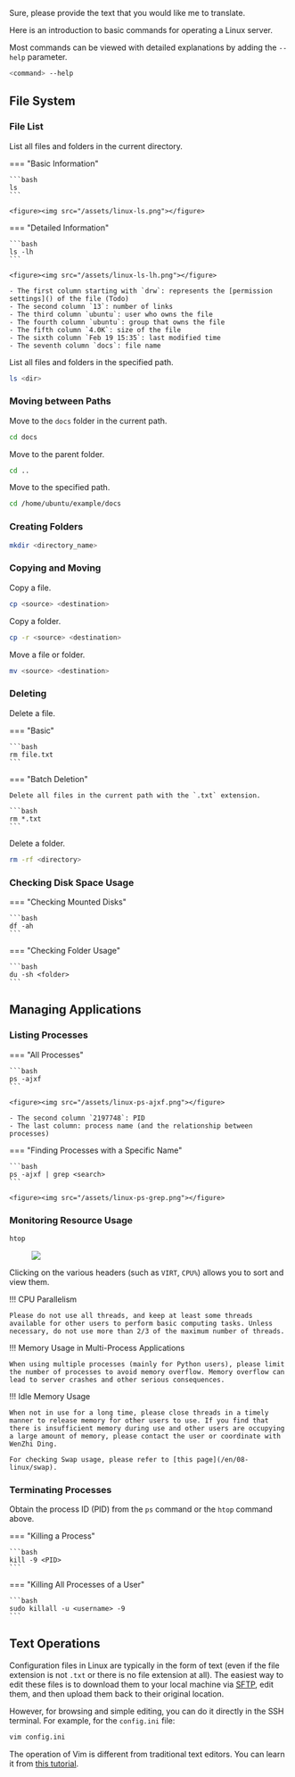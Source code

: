 Sure, please provide the text that you would like me to translate.

Here is an introduction to basic commands for operating a Linux server.

Most commands can be viewed with detailed explanations by adding the `--help` parameter.

```bash
<command> --help
```

## File System

### File List

List all files and folders in the current directory.

=== "Basic Information"

    ```bash
    ls
    ```

    <figure><img src="/assets/linux-ls.png"></figure>

=== "Detailed Information"

    ```bash
    ls -lh
    ```

    <figure><img src="/assets/linux-ls-lh.png"></figure>

    - The first column starting with `drw`: represents the [permission settings]() of the file (Todo)
    - The second column `13`: number of links
    - The third column `ubuntu`: user who owns the file
    - The fourth column `ubuntu`: group that owns the file
    - The fifth column `4.0K`: size of the file
    - The sixth column `Feb 19 15:35`: last modified time
    - The seventh column `docs`: file name

List all files and folders in the specified path.

```bash
ls <dir>
```

### Moving between Paths

Move to the `docs` folder in the current path.

```bash
cd docs
```

Move to the parent folder.

```bash
cd ..
```

Move to the specified path.

```bash
cd /home/ubuntu/example/docs
```

### Creating Folders

```bash
mkdir <directory_name>
```

### Copying and Moving

Copy a file.

```bash
cp <source> <destination>
```

Copy a folder.

```bash
cp -r <source> <destination>
```

Move a file or folder.

```bash
mv <source> <destination>
```

### Deleting

Delete a file.

=== "Basic"

    ```bash
    rm file.txt
    ```

=== "Batch Deletion"

    Delete all files in the current path with the `.txt` extension.

    ```bash
    rm *.txt
    ```

Delete a folder.

```bash
rm -rf <directory>
```

### Checking Disk Space Usage

=== "Checking Mounted Disks"

    ```bash
    df -ah
    ```

=== "Checking Folder Usage"

    ```bash
    du -sh <folder>
    ```

## Managing Applications

### Listing Processes

=== "All Processes"

    ```bash
    ps -ajxf
    ```

    <figure><img src="/assets/linux-ps-ajxf.png"></figure>

    - The second column `2197748`: PID
    - The last column: process name (and the relationship between processes)

=== "Finding Processes with a Specific Name"

    ```bash
    ps -ajxf | grep <search>
    ```

    <figure><img src="/assets/linux-ps-grep.png"></figure>

### Monitoring Resource Usage

```bash
htop
```

<figure><img src="/assets/linux-htop.png"></figure>

Clicking on the various headers (such as `VIRT`, `CPU%`) allows you to sort and view them.

!!! CPU Parallelism

    Please do not use all threads, and keep at least some threads available for other users to perform basic computing tasks. Unless necessary, do not use more than 2/3 of the maximum number of threads.

!!! Memory Usage in Multi-Process Applications

    When using multiple processes (mainly for Python users), please limit the number of processes to avoid memory overflow. Memory overflow can lead to server crashes and other serious consequences.

!!! Idle Memory Usage

    When not in use for a long time, please close threads in a timely manner to release memory for other users to use. If you find that there is insufficient memory during use and other users are occupying a large amount of memory, please contact the user or coordinate with WenZhi Ding.

    For checking Swap usage, please refer to [this page](/en/08-linux/swap).

### Terminating Processes

Obtain the process ID (PID) from the `ps` command or the `htop` command above.

=== "Killing a Process"

    ```bash
    kill -9 <PID>
    ```

=== "Killing All Processes of a User"

    ```bash
    sudo killall -u <username> -9
    ```

## Text Operations

Configuration files in Linux are typically in the form of text (even if the file extension is not `.txt` or there is no file extension at all). The easiest way to edit these files is to download them to your local machine via [SFTP](/en/01-connect/win/#sftp), edit them, and then upload them back to their original location.

However, for browsing and simple editing, you can do it directly in the SSH terminal. For example, for the `config.ini` file:

```bash
vim config.ini
```

The operation of Vim is different from traditional text editors. You can learn it from [this tutorial](https://www.runoob.com/linux/linux-vim.html).